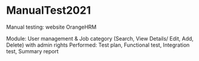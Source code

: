 # ManualTest2021
Manual testing: website OrangeHRM

Module: User management & Job category (Search, View Details/ Edit, Add, Delete) with admin rights
Performed: Test plan, Functional test, Integration test, Summary report
